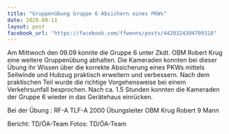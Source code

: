 ```yaml
---
title: "Gruppenübung Gruppe 6 Absichern eines PKWs"
date: 2020-09-11
layout: post
facebook_url: "https://facebook.com/ffwenns/posts/4420324394709318"
---
```


Am Mittwoch den 09.09 konnte die Gruppe 6 unter Zkdt. OBM Robert Krug eine weitere Gruppenübung abhalten. Die Kameraden konnten bei dieser Übung ihr Wissen über die korrekte Absicherung eines PKWs mittels Seilwinde und Hubzug praktisch erweitern und verbessern. Nach dem praktischen Teil wurde die richtige Vorgehensweise bei einem Verkehrsunfall besprochen. Nach ca. 1.5 Stunden konnten die Kameraden der Gruppe 6 wieder in das Gerätehaus einrücken. 

Bei der Übung :
RF-A 
TLF-A 2000
Übungsleiter OBM Krug Robert
9 Mann

Bericht: TD/ÖA-Team
Fotos: TD/ÖA-Team